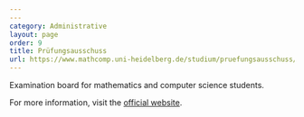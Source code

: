 ```yaml
---
---
category: Administrative
layout: page
order: 9
title: Prüfungsausschuss
url: https://www.mathcomp.uni-heidelberg.de/studium/pruefungsausschuss/
---
```


Examination board for mathematics and computer science students.

For more information, visit the [official website](https://www.mathcomp.uni-heidelberg.de/studium/pruefungsausschuss/).